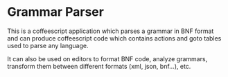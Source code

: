 # Grammar Parser
This is a coffeescript application which parses a grammar in BNF format
and can produce coffeescript code which contains actions and goto tables
used to parse any language.

It can also be used on editors to format BNF code, analyze grammars,
transform them between different formats (xml, json, bnf...), etc.

